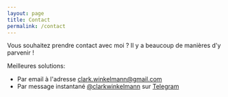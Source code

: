 ```yaml
---
layout: page
title: Contact
permalink: /contact
---
```


<div class="clark-speaking">
<div class="speech-bubble" markdown="1">

Vous souhaitez prendre contact avec moi ? Il y a beaucoup de manières d'y parvenir !

Meilleures solutions:

- Par email à l'adresse <clark.winkelmann@gmail.com>
- Par message instantané [@clarkwinkelmann](https://telegram.me/clarkwinkelmann) sur [Telegram](https://telegram.org/)

</div>
</div>